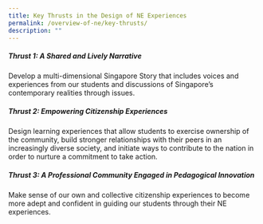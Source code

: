 ```yaml
---
title: Key Thrusts in the Design of NE Experiences
permalink: /overview-of-ne/key-thrusts/
description: ""
---
```

##### **Thrust 1: A Shared and Lively Narrative**
Develop a multi-dimensional Singapore Story that includes voices and experiences from our students and discussions of Singapore’s contemporary realities through issues.

##### **Thrust 2: Empowering Citizenship Experiences**
Design learning experiences that allow students to exercise ownership of the community, build stronger relationships with their peers in an increasingly diverse society, and initiate ways to contribute to the nation in order to nurture a commitment to take action.

##### **Thrust 3: A Professional Community Engaged in Pedagogical Innovation**
Make sense of our own and collective citizenship experiences to become more adept and confident in guiding our students through their NE experiences.